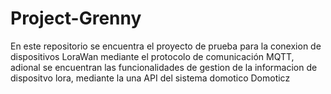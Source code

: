 # Project-Grenny
En este repositorio se encuentra el proyecto de prueba para la conexion de dispositivos LoraWan mediante el protocolo de comunicación MQTT, adional se encuentran las funcionalidades de gestion de la informacion de dispositvo lora, mediante la una API del sistema domotico Domoticz  
